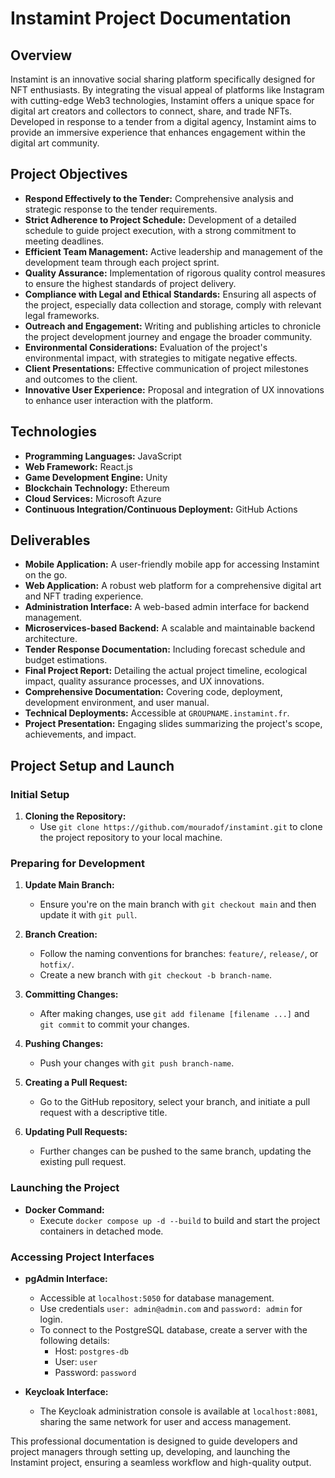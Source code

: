 # Instamint Project Documentation

## Overview

Instamint is an innovative social sharing platform specifically designed for NFT enthusiasts. By integrating the visual appeal of platforms like Instagram with cutting-edge Web3 technologies, Instamint offers a unique space for digital art creators and collectors to connect, share, and trade NFTs. Developed in response to a tender from a digital agency, Instamint aims to provide an immersive experience that enhances engagement within the digital art community.

## Project Objectives

- **Respond Effectively to the Tender:** Comprehensive analysis and strategic response to the tender requirements.
- **Strict Adherence to Project Schedule:** Development of a detailed schedule to guide project execution, with a strong commitment to meeting deadlines.
- **Efficient Team Management:** Active leadership and management of the development team through each project sprint.
- **Quality Assurance:** Implementation of rigorous quality control measures to ensure the highest standards of project delivery.
- **Compliance with Legal and Ethical Standards:** Ensuring all aspects of the project, especially data collection and storage, comply with relevant legal frameworks.
- **Outreach and Engagement:** Writing and publishing articles to chronicle the project development journey and engage the broader community.
- **Environmental Considerations:** Evaluation of the project's environmental impact, with strategies to mitigate negative effects.
- **Client Presentations:** Effective communication of project milestones and outcomes to the client.
- **Innovative User Experience:** Proposal and integration of UX innovations to enhance user interaction with the platform.

## Technologies

- **Programming Languages:** JavaScript
- **Web Framework:** React.js
- **Game Development Engine:** Unity
- **Blockchain Technology:** Ethereum
- **Cloud Services:** Microsoft Azure
- **Continuous Integration/Continuous Deployment:** GitHub Actions

## Deliverables

- **Mobile Application:** A user-friendly mobile app for accessing Instamint on the go.
- **Web Application:** A robust web platform for a comprehensive digital art and NFT trading experience.
- **Administration Interface:** A web-based admin interface for backend management.
- **Microservices-based Backend:** A scalable and maintainable backend architecture.
- **Tender Response Documentation:** Including forecast schedule and budget estimations.
- **Final Project Report:** Detailing the actual project timeline, ecological impact, quality assurance processes, and UX innovations.
- **Comprehensive Documentation:** Covering code, deployment, development environment, and user manual.
- **Technical Deployments:** Accessible at `GROUPNAME.instamint.fr`.
- **Project Presentation:** Engaging slides summarizing the project's scope, achievements, and impact.

## Project Setup and Launch

### Initial Setup

1. **Cloning the Repository:**
   - Use `git clone https://github.com/mouradof/instamint.git` to clone the project repository to your local machine.

### Preparing for Development

1. **Update Main Branch:**
   - Ensure you're on the main branch with `git checkout main` and then update it with `git pull`.

2. **Branch Creation:**
   - Follow the naming conventions for branches: `feature/`, `release/`, or `hotfix/`.
   - Create a new branch with `git checkout -b branch-name`.

3. **Committing Changes:**
   - After making changes, use `git add filename [filename ...]` and `git commit` to commit your changes.

4. **Pushing Changes:**
   - Push your changes with `git push branch-name`.

5. **Creating a Pull Request:**
   - Go to the GitHub repository, select your branch, and initiate a pull request with a descriptive title.

6. **Updating Pull Requests:**
   - Further changes can be pushed to the same branch, updating the existing pull request.

### Launching the Project

- **Docker Command:**
   - Execute `docker compose up -d --build` to build and start the project containers in detached mode.

### Accessing Project Interfaces

- **pgAdmin Interface:**
   - Accessible at `localhost:5050` for database management.
   - Use credentials `user: admin@admin.com` and `password: admin` for login.
   - To connect to the PostgreSQL database, create a server with the following details:
     - Host: `postgres-db`
     - User: `user`
     - Password: `password`

- **Keycloak Interface:**
   - The Keycloak administration console is available at `localhost:8081`, sharing the same network for user and access management.

This professional documentation is designed to guide developers and project managers through setting up, developing, and launching the Instamint project, ensuring a seamless workflow and high-quality output.
